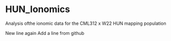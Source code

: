 # HUN_Ionomics
Analysis ofthe ionomic data for the CML312 x W22 HUN mapping population

New line again
Add a line from github

